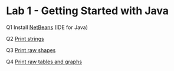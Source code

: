 # Lab 1 - Getting Started with Java

Q1 Install [NetBeans](http://netbeans.apache.org/download/index.html) (IDE for Java)

Q2 [Print strings](./L1Q2.java)

Q3 [Print raw shapes](./L1Q3.java)

Q4 [Print raw tables and graphs](./L1Q4.java)

